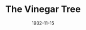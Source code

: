 ---
title: The Vinegar Tree
date: 1932-11-15
opening_date: 1932-11-15
closing_date:
layout: productions
playbill:
Theatre: Theatre Jacksonville
cast:
- Geoffrey Cole: John Salzer
- Winifred Mansfied: Laurine Goffin
- Leone Merrick: Mary Keen
- Augustus Merrick: Ralph M. Anderson
- Louis: Slocum Ball
- Laura Merrick: Winifred Snowden
- Max Lawrence: Winston Fowler
crew:
- Director: Charles F. Hopkins, Jr.
- Props: Mrs. R.R. Killinger
- Scenery: Ronald Kennard
understudies:
orchestra:
---